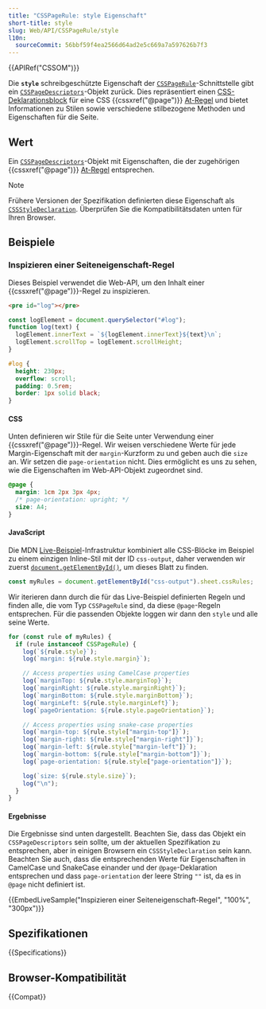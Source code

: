 ```yaml
---
title: "CSSPageRule: style Eigenschaft"
short-title: style
slug: Web/API/CSSPageRule/style
l10n:
  sourceCommit: 56bbf59f4ea2566d64ad2e5c669a7a597626b7f3
---
```


{{APIRef("CSSOM")}}

Die **`style`** schreibgeschützte Eigenschaft der [`CSSPageRule`](/de/docs/Web/API/CSSPageRule)-Schnittstelle gibt ein [`CSSPageDescriptors`](/de/docs/Web/API/CSSPageDescriptors)-Objekt zurück.
Dies repräsentiert einen [CSS-Deklarationsblock](/de/docs/Web/API/CSS_Object_Model/CSS_Declaration_Block) für eine CSS {{cssxref("@page")}} [At-Regel](/de/docs/Web/CSS/CSS_syntax/At-rule) und bietet Informationen zu Stilen sowie verschiedene stilbezogene Methoden und Eigenschaften für die Seite.

## Wert

Ein [`CSSPageDescriptors`](/de/docs/Web/API/CSSPageDescriptors)-Objekt mit Eigenschaften, die der zugehörigen {{cssxref("@page")}} [At-Regel](/de/docs/Web/CSS/CSS_syntax/At-rule) entsprechen.

> [!NOTE]
> Frühere Versionen der Spezifikation definierten diese Eigenschaft als [`CSSStyleDeclaration`](/de/docs/Web/API/CSSStyleDeclaration).
> Überprüfen Sie die Kompatibilitätsdaten unten für Ihren Browser.

## Beispiele

### Inspizieren einer Seiteneigenschaft-Regel

Dieses Beispiel verwendet die Web-API, um den Inhalt einer {{cssxref("@page")}}-Regel zu inspizieren.

```html hidden
<pre id="log"></pre>
```

```js hidden
const logElement = document.querySelector("#log");
function log(text) {
  logElement.innerText = `${logElement.innerText}${text}\n`;
  logElement.scrollTop = logElement.scrollHeight;
}
```

```css hidden
#log {
  height: 230px;
  overflow: scroll;
  padding: 0.5rem;
  border: 1px solid black;
}
```

#### CSS

Unten definieren wir Stile für die Seite unter Verwendung einer {{cssxref("@page")}}-Regel.
Wir weisen verschiedene Werte für jede Margin-Eigenschaft mit der `margin`-Kurzform zu und geben auch die `size` an.
Wir setzen die `page-orientation` nicht.
Dies ermöglicht es uns zu sehen, wie die Eigenschaften im Web-API-Objekt zugeordnet sind.

```css
@page {
  margin: 1cm 2px 3px 4px;
  /* page-orientation: upright; */
  size: A4;
}
```

#### JavaScript

Die MDN [Live-Beispiel](/de/docs/MDN/Writing_guidelines/Page_structures/Live_samples)-Infrastruktur kombiniert alle CSS-Blöcke im Beispiel zu einem einzigen Inline-Stil mit der ID `css-output`, daher verwenden wir zuerst [`document.getElementById()`](/de/docs/Web/API/Document/getElementById), um dieses Blatt zu finden.

```js
const myRules = document.getElementById("css-output").sheet.cssRules;
```

Wir iterieren dann durch die für das Live-Beispiel definierten Regeln und finden alle, die vom Typ `CSSPageRule` sind, da diese `@page`-Regeln entsprechen.
Für die passenden Objekte loggen wir dann den `style` und alle seine Werte.

```js
for (const rule of myRules) {
  if (rule instanceof CSSPageRule) {
    log(`${rule.style}`);
    log(`margin: ${rule.style.margin}`);

    // Access properties using CamelCase properties
    log(`marginTop: ${rule.style.marginTop}`);
    log(`marginRight: ${rule.style.marginRight}`);
    log(`marginBottom: ${rule.style.marginBottom}`);
    log(`marginLeft: ${rule.style.marginLeft}`);
    log(`pageOrientation: ${rule.style.pageOrientation}`);

    // Access properties using snake-case properties
    log(`margin-top: ${rule.style["margin-top"]}`);
    log(`margin-right: ${rule.style["margin-right"]}`);
    log(`margin-left: ${rule.style["margin-left"]}`);
    log(`margin-bottom: ${rule.style["margin-bottom"]}`);
    log(`page-orientation: ${rule.style["page-orientation"]}`);

    log(`size: ${rule.style.size}`);
    log("\n");
  }
}
```

#### Ergebnisse

Die Ergebnisse sind unten dargestellt.
Beachten Sie, dass das Objekt ein `CSSPageDescriptors` sein sollte, um der aktuellen Spezifikation zu entsprechen, aber in einigen Browsern ein `CSSStyleDeclaration` sein kann.
Beachten Sie auch, dass die entsprechenden Werte für Eigenschaften in CamelCase und SnakeCase einander und der `@page`-Deklaration entsprechen und dass `page-orientation` der leere String `""` ist, da es in `@page` nicht definiert ist.

{{EmbedLiveSample("Inspizieren einer Seiteneigenschaft-Regel", "100%", "300px")}}

## Spezifikationen

{{Specifications}}

## Browser-Kompatibilität

{{Compat}}
